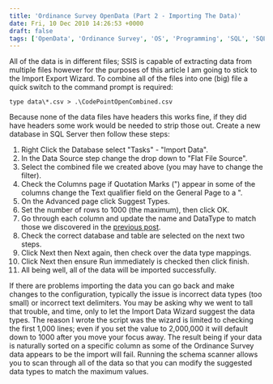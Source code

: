 ```yaml
---
title: 'Ordinance Survey OpenData (Part 2 - Importing The Data)'
date: Fri, 10 Dec 2010 14:26:53 +0000
draft: false
tags: ['OpenData', 'Ordinance Survey', 'OS', 'Programming', 'SQL', 'SQL Server', 'Sys Admin']
---
```


All of the data is in different files; SSIS is capable of extracting data from multiple files however for the purposes of this article I am going to stick to the Import Export Wizard. To combine all of the files into one (big) file a quick switch to the command prompt is required:

```
type data\*.csv > .\CodePointOpenCombined.csv
```

Because none of the data files have headers this works fine, if they did have headers some work would be needed to strip those out. Create a new database in SQL Server then follow these steps:

1.  Right Click the Database select "Tasks" - "Import Data".
2.  In the Data Source step change the drop down to "Flat File Source".
3.  Select the combined file we created above (you may have to change the filter).
4.  Check the Columns page if Quotation Marks (") appear in some of the columns change the Text qualifier field on the General Page to a ".
5.  On the Advanced page click Suggest Types.
6.  Set the number of rows to 1000 (the maximum), then click OK.
7.  Go through each column and update the name and DataType to match those we discovered in the [previous post](/archives/2010/12/03/ordinance-survey-opendata-part-1-schema-scanner/).
8.  Check the correct database and table are selected on the next two steps.
9.  Click Next then Next again, then check over the data type mappings.
10.  Click Next then ensure Run immediately is checked then click finish.
11.  All being well, all of the data will be imported successfully.

If there are problems importing the data you can go back and make changes to the configuration, typically the issue is incorrect data types (too small) or incorrect text delimiters. You may be asking why we went to tall that trouble, and time, only to let the Import Data Wizard suggest the data types. The reason I wrote the script was the wizard is limited to checking the first 1,000 lines; even if you set the value to 2,000,000 it will default down to 1000 after you move your focus away. The result being if your data is naturally sorted on a specific column as some of the Ordinance Survey data appears to be the import will fail. Running the schema scanner allows you to scan through all of the data so that you can modify the suggested data types to match the maximum values.